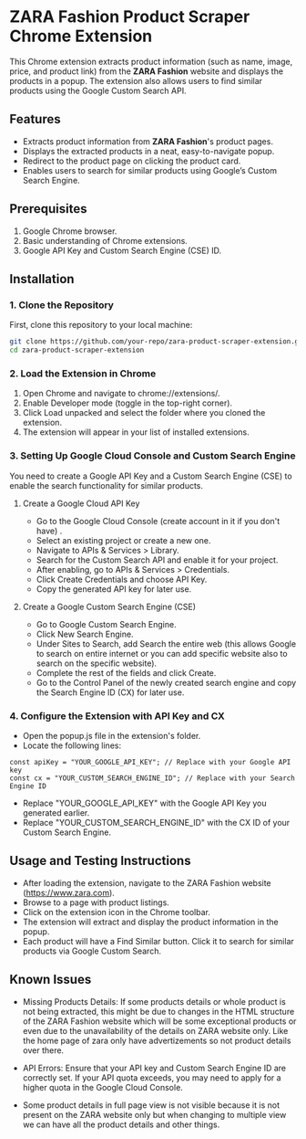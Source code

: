 # ZARA Fashion Product Scraper Chrome Extension

This Chrome extension extracts product information (such as name, image, price, and product link) from the **ZARA Fashion** website and displays the products in a popup. The extension also allows users to find similar products using the Google Custom Search API.

## Features

- Extracts product information from **ZARA Fashion**'s product pages.
- Displays the extracted products in a neat, easy-to-navigate popup.
- Redirect to the product page on clicking the product card.
- Enables users to search for similar products using Google’s Custom Search Engine.

## Prerequisites

1. Google Chrome browser.
2. Basic understanding of Chrome extensions.
3. Google API Key and Custom Search Engine (CSE) ID.

## Installation

### 1. Clone the Repository

First, clone this repository to your local machine:

```bash
git clone https://github.com/your-repo/zara-product-scraper-extension.git
cd zara-product-scraper-extension
```

### 2. Load the Extension in Chrome

1. Open Chrome and navigate to chrome://extensions/.
2. Enable Developer mode (toggle in the top-right corner).
3. Click Load unpacked and select the folder where you cloned the extension.
4. The extension will appear in your list of installed extensions.

### 3. Setting Up Google Cloud Console and Custom Search Engine

You need to create a Google API Key and a Custom Search Engine (CSE) to enable the search functionality for similar products.

1. Create a Google Cloud API Key

   - Go to the Google Cloud Console (create account in it if you don't have) .
   - Select an existing project or create a new one.
   - Navigate to APIs & Services > Library.
   - Search for the Custom Search API and enable it for your project.
   - After enabling, go to APIs & Services > Credentials.
   - Click Create Credentials and choose API Key.
   - Copy the generated API key for later use.

2. Create a Google Custom Search Engine (CSE)

   - Go to Google Custom Search Engine.
   - Click New Search Engine.
   - Under Sites to Search, add Search the entire web (this allows Google to search on entire internet or you can add specific website also to search on the specific website).
   - Complete the rest of the fields and click Create.
   - Go to the Control Panel of the newly created search engine and copy the Search Engine ID (CX) for later use.

### 4. Configure the Extension with API Key and CX

- Open the popup.js file in the extension's folder.
- Locate the following lines:

```
const apiKey = "YOUR_GOOGLE_API_KEY"; // Replace with your Google API key
const cx = "YOUR_CUSTOM_SEARCH_ENGINE_ID"; // Replace with your Search Engine ID
```

- Replace "YOUR_GOOGLE_API_KEY" with the Google API Key you generated earlier.
- Replace "YOUR_CUSTOM_SEARCH_ENGINE_ID" with the CX ID of your Custom Search Engine.

## Usage and Testing Instructions

- After loading the extension, navigate to the ZARA Fashion website (https://www.zara.com).
- Browse to a page with product listings.
- Click on the extension icon in the Chrome toolbar.
- The extension will extract and display the product information in the popup.
- Each product will have a Find Similar button. Click it to search for similar products via Google Custom Search.

## Known Issues

- Missing Products Details: If some products details or whole product is not being extracted, this might be due to changes in the HTML structure of the ZARA Fashion website which will be some exceptional products or even due to the unavailability of the details on ZARA website only. Like the home page of zara only have advertizements so not product details over there.

- API Errors: Ensure that your API key and Custom Search Engine ID are correctly set. If your API quota exceeds, you may need to apply for a higher quota in the Google Cloud Console.

- Some product details in full page view is not visible because it is not present on the ZARA website only but when changing to multiple view we can have all the product details and other things.
